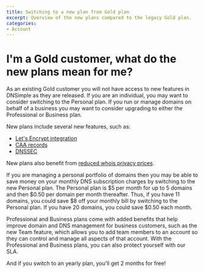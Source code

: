 ```yaml
---
title: Switching to a new plan from Gold plan
excerpt: Overview of the new plans compared to the legacy Gold plan.
categories:
- Account
---
```


# I'm a Gold customer, what do the new plans mean for me?

As an existing Gold customer you will not have access to new features in DNSimple as they are released. If you are an individual, you may want to consider switching to the Personal plan. If you run or manage domains on behalf of a business you may want to consider upgrading to either the Professional or Business plan.

New plans include several new features, such as:

- [Let's Encrypt integration](/articles/letsencrypt/)
- [CAA records](/articles/manage-caa-record/)
- [DNSSEC](/articles/dnssec/)

New plans also benefit from [reduced whois privacy prices](https://blog.dnsimple.com/2017/10/whois-privacy-price-decrease/).

If you are managing a personal portfolio of domains then you may be able to save money on your monthly DNS subscription charges by switching to the new Personal plan. The Personal plan is $5 per month for up to 5 domains and then $0.50 per domain per month thereafter. Thus, if you have 11 domains, you could save $8 off your monthly bill by switching to the Personal plan. If you have 20 domains, you could save $0.50 each month.

Professional and Business plans come with added benefits that help improve domain and DNS management for business customers, such as the new Team feature, which allows you to add team members to an account so they can control and manage all aspects of that account. With the Professional and Business plans, you can also protect yourself with our SLA.

And if you switch to an yearly plan, you'll get 2 months for free!
